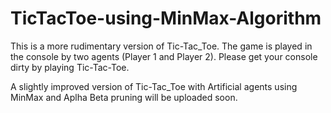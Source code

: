 # TicTacToe-using-MinMax-Algorithm

This is a more rudimentary version of Tic-Tac_Toe. The game is played in the console by two agents (Player 1 and Player 2). Please get your console dirty by playing Tic-Tac-Toe.

A slightly improved version of Tic-Tac_Toe with Artificial agents using MinMax and Aplha Beta pruning will be uploaded soon.
